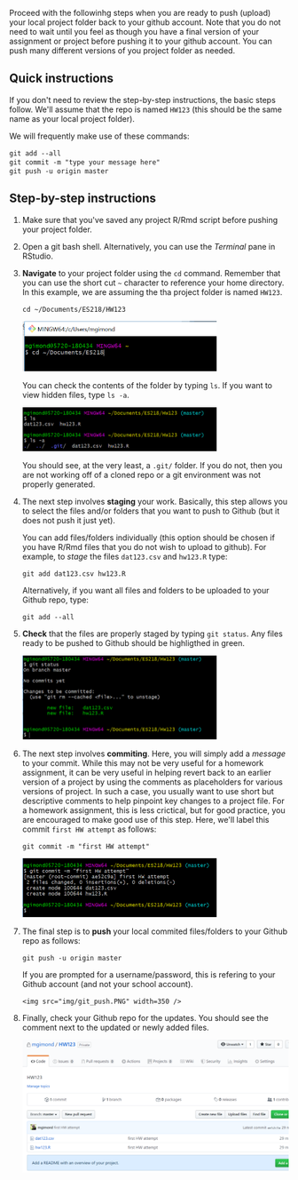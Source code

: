 Proceed with the followinhg steps when you are ready to push (upload) your local project folder back to your github account. Note that you do not need to wait until you feel as though you have a final version of your assignment or project before pushing it to your github account. You can push many different versions of you project folder as needed.

## Quick instructions

If you don't need to review the step-by-step instructions, the basic steps follow. We'll assume that the repo is named `HW123` (this should be the same name as your local project folder). 

We will frequently make use of these commands:
```
git add --all
git commit -m "type your message here"
git push -u origin master
```

## Step-by-step instructions

1. Make sure that you've saved any project R/Rmd script before pushing your project folder.
2. Open a git bash shell. Alternatively, you can use the *Terminal* pane in RStudio.
3. **Navigate** to your project folder using the `cd` command. Remember that you can use the short cut `~` character to reference your home directory. In this example, we are assuming the tha project folder is named `HW123`.
     ```
     cd ~/Documents/ES218/HW123
     ```
     <img src="img/cd_hw123.PNG" width=350 /> 
     
   You can check the contents of the folder by typing `ls`. If you want to view hidden files, type `ls -a`. 
   
   <img src="img/ls_a_folder.PNG" width=350 /> 
   
   You should see, at the very least, a `.git/` folder. If you do not, then you are not working off of a cloned repo or a git environment was not properly generated.
   
4. The next step involves **staging** your work. Basically, this step allows you to select the files and/or folders that you want to push to Github (but it does not push it just yet). 

   You can add files/folders individually (this option should be chosen if you have R/Rmd files that you do not wish to upload to github). For example, to *stage* the files `dat123.csv` and `hw123.R` type:
    ```
    git add dat123.csv hw123.R
    ```
    Alternatively, if you want all files and folders to be uploaded to your Github repo, type:
    ```
    git add --all
    ```
       
  5. **Check** that the files are properly staged by typing `git status`. Any files ready to be pushed to Github should be highligthed in green.
  
      <img src="img/git_status.PNG" width=350 /> 
  
  
  6. The next step involves **commiting**. Here, you will simply add a *message* to your commit. While this may not be very useful for a homework assignment, it can be very useful in helping revert back to an earlier version of a project by using the comments as placeholders for various versions of project. In such a case, you usually want to use short but descriptive comments to help pinpoint key changes to a project file. For a homework assignment, this is less crictical, but for good practice, you are encouraged to make good use of this step. Here, we'll label this commit `first HW attempt` as follows:
      ```
      git commit -m "first HW attempt"
      ```
      
        <img src="img/git_commit.PNG" width=350 /> 
      
      
  7. The final step is to **push** your local commited files/folders to your Github repo as follows:
     ```
     git push -u origin master
     ```
     If you are prompted for a username/password, this is refering to your Github account (and not your school account).
     
         <img src="img/git_push.PNG" width=350 /> 
     
  8. Finally, check your Github repo for the updates. You should see the comment next to the updated or newly added files.
  
      <img src="img/check_github.PNG" width=600 /> 
  
